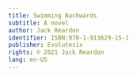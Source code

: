 ```yaml
---
title: Swimming Backwards
subtitle: A novel
author: Jack Reardon
identifier: ISBN:978-1-913629-15-1
publisher: Evolutesix
rights: © 2021 Jack Reardon
lang: en-US
---
```

